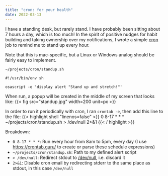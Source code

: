 ```yaml
---
title: "cron: for your health"
date: 2022-03-13
---
```


I have a standing desk, but rarely stand. I have probably been sitting about 7 hours a day, which is too much! In
the spirit of positive nudges for habit building and taking ownership over my notifications,
I wrote a simple [cron](https://en.wikipedia.org/wiki/Cron) job to remind me to stand up every hour.

Note that this is mac-specific, but a Linux or Windows analog should be fairly easy to implement.

`~/projects/cron/standup.sh`
```shell
#!/usr/bin/env sh

osascript -e 'display alert "Stand up and stretch!"'
```

When run, a popup will be created in the middle of my screen that looks like:
{{< fig src="standup.jpg" width=200 unit=px >}}

In order to run it periodically with cron, I ran `crontab -e`, then add this line to the file:
{{< highlight shell "linenos=false" >}}
0 8-17 * * * ~/projects/cron/standup.sh > /dev/null 2>&1
{{< / highlight >}}

Breakdown:
* `0 8-17 * * *`: Run every hour from 8am to 5pm, every day (I use https://crontab.guru/ to create or parse these schedule expressions)
* `~/projects/cron/standup.sh`: Path to my defined alert script
* `> /dev/null`: Redirect stdout to [/dev/null](https://linuxhint.com/what_is_dev_null/), i.e. discard it
* `2>&1`: Disable cron email by redirecting stderr to the same place as stdout, in this case `/dev/null`
